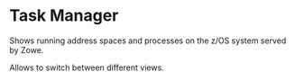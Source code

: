 # Task Manager
Shows running address spaces and processes on the z/OS system served by Zowe.

Allows to switch between different views.
